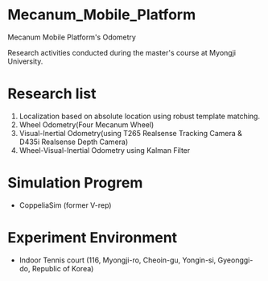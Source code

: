 # Mecanum_Mobile_Platform
Mecanum Mobile Platform's Odometry

Research activities conducted during the master's course at Myongji University.

# Research list

1. Localization based on absolute location using robust template matching.
2. Wheel Odometry(Four Mecanum Wheel)
3. Visual-Inertial Odometry(using T265 Realsense Tracking Camera & D435i Realsense Depth Camera)
4. Wheel-Visual-Inertial Odometry using Kalman Filter

# Simulation Progrem
- CoppeliaSim (former V-rep)

# Experiment Environment
- Indoor Tennis court
  (116, Myongji-ro, Cheoin-gu, Yongin-si, Gyeonggi-do, Republic of Korea)

